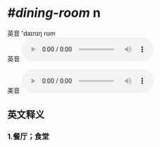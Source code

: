 # ***\#dining-room*** n
英音 'daɪnɪŋ rʊm  
英音
<audio src="./media/dining-room1_AAC.aac" controls="controls"></audio>

美音
<audio src="./media/dining-room2_AAC.aac" controls="controls"></audio>



  

英文释义
---
### 1.**餐厅；食堂**  


